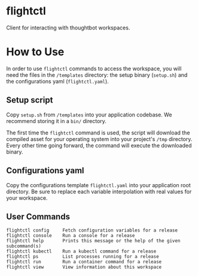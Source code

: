 # flightctl

Client for interacting with thoughtbot workspaces.

# How to Use

In order to use `flightctl` commands to access the workspace, you will need the files in the `/templates` directory: the setup binary (`setup.sh`) and the configurations yaml (`flightctl.yaml`).

## Setup script

Copy `setup.sh` from `/templates` into your application codebase. We recommend storing it in a `bin/` directory.

The first time the `flightctl` command is used, the script will download the compiled asset for your operating system into your project's `/tmp` directory. Every other time going forward, the command will execute the downloaded binary.

## Configurations yaml

Copy the configurations template `flightctl.yaml` into your application root directory. Be sure to replace each variable interpolation with real values for your workspace.

## User Commands

```
flightctl config     Fetch configuration variables for a release
flightctl console    Run a console for a release
flightctl help       Prints this message or the help of the given subcommand(s)
flightctl kubectl    Run a kubectl command for a release
flightctl ps         List processes running for a release
flightctl run        Run a container command for a release
flightctl view       View information about this workspace
```
